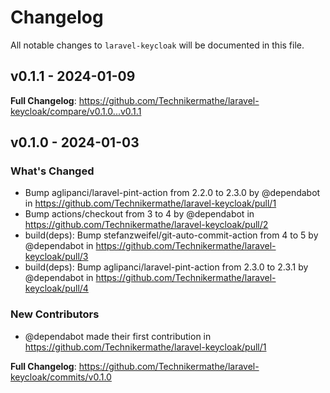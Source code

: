# Changelog

All notable changes to `laravel-keycloak` will be documented in this file.

## v0.1.1 - 2024-01-09

**Full Changelog**: https://github.com/Technikermathe/laravel-keycloak/compare/v0.1.0...v0.1.1

## v0.1.0 - 2024-01-03

### What's Changed

* Bump aglipanci/laravel-pint-action from 2.2.0 to 2.3.0 by @dependabot in https://github.com/Technikermathe/laravel-keycloak/pull/1
* Bump actions/checkout from 3 to 4 by @dependabot in https://github.com/Technikermathe/laravel-keycloak/pull/2
* build(deps): Bump stefanzweifel/git-auto-commit-action from 4 to 5 by @dependabot in https://github.com/Technikermathe/laravel-keycloak/pull/3
* build(deps): Bump aglipanci/laravel-pint-action from 2.3.0 to 2.3.1 by @dependabot in https://github.com/Technikermathe/laravel-keycloak/pull/4

### New Contributors

* @dependabot made their first contribution in https://github.com/Technikermathe/laravel-keycloak/pull/1

**Full Changelog**: https://github.com/Technikermathe/laravel-keycloak/commits/v0.1.0
